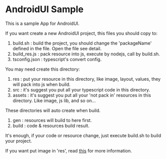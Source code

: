 # AndroidUI Sample

This is a sample App for AndroidUI. 

If you want create a new AndroidUI project, this files you should copy to:

1. build.sh : build the project, you should change the 'packageName' defined in the file. Open the file see detail.
2. build_res.js : pack resource into js, execute by nodejs, call by build.sh.
3. tsconfig.json : typescript's convert config.


You may need create this directory:

1. res : put your resource in this directory, like image, layout, values, they will pack into js when build.
2. src : it's suggest you put all your typescript code in this directory.
3. assets : it's suggest you put all your 'not pack in' resources in this directory. Like image, js lib, and so on...


These directories will auto create when build.

1. gen : resources will build to here first.
2. build : code & resources build result.


It's enough, if your code or resource change, just execute build.sh to build your project.

If you want put image in 'res', read [this](https://github.com/linfaxin/AndroidUI4Web/tree/master/sample/res/image) for more information.

